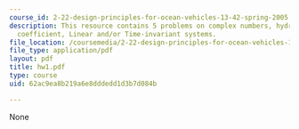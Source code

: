 ```yaml
---
course_id: 2-22-design-principles-for-ocean-vehicles-13-42-spring-2005
description: This resource contains 5 problems on complex numbers, hydrostatic restoring
  coefficient, Linear and/or Time-invariant systems.
file_location: /coursemedia/2-22-design-principles-for-ocean-vehicles-13-42-spring-2005/62ac9ea8b219a6e8dddedd1d3b7d084b_hw1.pdf
file_type: application/pdf
layout: pdf
title: hw1.pdf
type: course
uid: 62ac9ea8b219a6e8dddedd1d3b7d084b

---
```

None